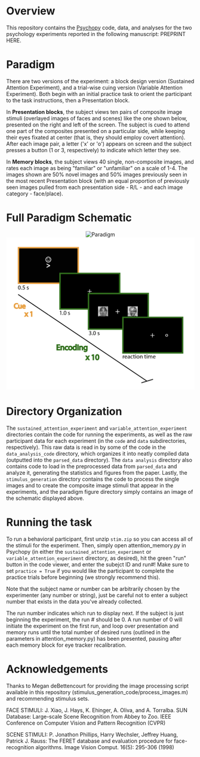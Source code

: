 # Overview

This repository contains the [Psychopy](http://psychopy.org/) code, data, and analyses for the two psychology experiments reported in the following manuscript: PREPRINT HERE.

# Paradigm

There are two versions of the experiment: a block design version (Sustained Attention Experiment), and a trial-wise cuing version (Variable Attention Experiment). Both begin with an initial practice task to orient the participant to the task instructions, then a Presentation block.

In <b>Presentation blocks</b>, the subject views ten pairs of composite image stimuli (overlayed images of faces and scenes) like the one shown below, presented on the right and left of the screen. The subject is cued to attend one part of the composites presented on a particular side, while keeping their eyes fixated at center (that is, they should employ covert attention). After each image pair, a letter ('x' or 'o') appears on screen and the subject presses a button (1 or 3, respectively) to indicate which letter they see.<br />

In <b>Memory blocks</b>, the subject views 40 single, non-composite images, and rates each image as being "familiar" or "unfamiliar" on a scale of 1-4. The images shown are 50% novel images and 50% images previously seen in the most recent Presentation block (with an equal proportion of previously seen images pulled from each presentation side - R/L - and each image category - face/place).

 
 # Full Paradigm Schematic
 
<center><img style="display: inline" src="paradigm_figure/paradigm_and_key.jpg" alt="Paradigm" width="800"> <img style="display: inline" src="figures/presentation.png" alt="Paradigm" width="1050"></center>

# Directory Organization

The `sustained_attention_experiment` and `variable_attention_experiment` directories contain the code for running the experiments, as well as the raw participant data for each experiment (in the `code` and `data` subdirectories, respectively). This raw data is read in by some of the code in the `data_analysis_code` directory, which organizes it into neatly compiled data (outputted into the `parsed_data` directory). The `data analysis` directory also contains code to load in the preprocessed data from `parsed_data` and analyze it, generating the statistics and figures from the paper. Lastly, the `stimulus_generation` directory contains the code to process the single images and to create the composite image stimuli that appear in the experiments, and the paradigm figure directory simply contains an image of the schematic displayed above.

# Running the task

To run a behavioral participant, first unzip `stim.zip` so you can access all of the stimuli for the experiment. Then, simply open attention_memory.py in Psychopy (in either the `sustained_attention_experiment` or `variable_attention_experiment` directory, as desired), hit the green "run" button in the code viewer, and enter the subejct ID and run#! Make sure to set `practice = True` if you would like the participant to complete the practice trials before beginning (we strongly recommend this).

Note that the subject name or number can be arbitrarily chosen by the experimenter (any number or string), just be careful not to enter a subject number that exists in the data you've already collected.

The run number indicates which run to display next. If the subject is just beginning the experiment, the run # should be 0. A run number of 0 will initiate the experiment on the first run, and loop over presentation and memory runs until the total number of desired runs (outlined in the parameters in attention_memory.py) has been presented, pausing after each memory block for eye tracker recalibration. 


# Acknowledgements
Thanks to Megan deBettencourt for providing the image processing script available in this repository (stimulus_generation_code/process_images.m) and recommending stimulus sets. 


FACE STIMULI:
J. Xiao, J. Hays, K. Ehinger, A. Oliva, and A. Torralba.
SUN Database: Large-scale Scene Recognition from Abbey to Zoo.
IEEE Conference on Computer Vision and Pattern Recognition (CVPR)

SCENE STIMULI:
P. Jonathon Phillips, Harry Wechsler, Jeffrey Huang, Patrick J. Rauss: The FERET database and evaluation procedure for face-recognition algorithms. Image Vision Comput. 16(5): 295-306 (1998)

